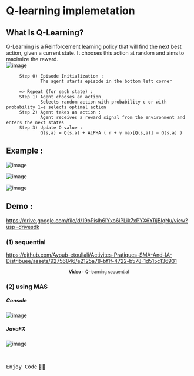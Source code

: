 # Q-learning implemetation 

## What Is Q-Learning?
Q-Learning is a Reinforcement learning policy that will find the next best action, given a current state. It chooses this action at random and aims to maximize the reward. <br>
![image](https://github.com/Ayoub-etoullali/Activites-Pratiques-SMA-And-IA-Distribuee/assets/92756846/ddda2d6f-922a-4ef5-bd6f-d911068ab964)

```
     Step 0) Episode Initialization : 
             The agent starts episode in the bottom left corner

     => Repeat (for each state) :
     Step 1) Agent chooses an action
             Selects random action with probability ϵ or with probability 1−ϵ selects optimal action
     Step 2) Agent takes an action :
             Agent receives a reward signal from the environment and enters the next states
     Step 3) Update Q value :
             Q(s,a) = Q(s,a) + ALPHA ( r + γ max[Q(s,a)] − Q(s,a) )
```
## Example :
![image](https://github.com/Ayoub-etoullali/Activites-Pratiques-SMA-And-IA-Distribuee/assets/92756846/29825fe0-3627-4d18-aa18-2392e722d781)

![image](https://github.com/Ayoub-etoullali/Activites-Pratiques-SMA-And-IA-Distribuee/assets/92756846/65ade517-484d-4a6c-a85e-f45d60cd2a24)

![image](https://github.com/Ayoub-etoullali/Activites-Pratiques-SMA-And-IA-Distribuee/assets/92756846/fe6d60a5-d216-4a16-b386-ca34c409e051)

## Demo :
https://drive.google.com/file/d/19oPislh6lYxo6iPLik7xPYX6YRjBlqNu/view?usp=drivesdk

### (1) sequential
https://github.com/Ayoub-etoullali/Activites-Pratiques-SMA-And-IA-Distribuee/assets/92756846/e2125a78-bf1f-4722-b578-1d515c136931

<div align="center">
       <p>
       <sup>  <strong>Video -</strong> Q-learning sequential</sup>
       </p>
</div>

### (2) using MAS
##### Console
![image](https://github.com/Ayoub-etoullali/Activites-Pratiques-SMA-And-IA-Distribuee/assets/92756846/6ab705d0-9dc0-4397-a654-ad2b7dcef732)
##### JavaFX
![image](https://github.com/Ayoub-etoullali/Activites-Pratiques-SMA-And-IA-Distribuee/assets/92756846/a2567a9f-b102-4564-85b2-a3d57993c52d)

<br>

<kbd>Enjoy Code</kbd> 👨‍💻
